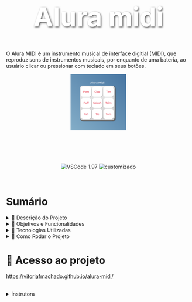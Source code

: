 <h1 align="center" style="font-size: 72px; color: white; font-weight: bold; text-shadow: 2px 2px 5px rgba(0, 0, 0, 0.7);">
    Alura midi
</h1>

<p>O Alura MIDI é um instrumento musical de interface digitial (MIDI), que reproduz sons de instrumentos musicais, por enquanto de uma bateria, ao usuário clicar ou pressionar com teclado em seus botões.</p>

 <p align="center">
   <img src = "images/136043109-1fc85faa-8cfb-4056-a144-98f0f75c2565.png" style="width: 30%; height: auto;">
</p>

<br><br>
 #
 <p align="center">
  <img src="https://img.shields.io/static/v1?label=VSCode&message=1.97&color=blue&style=for-the-badge" alt="VSCode 1.97">
  <img src="https://camo.githubusercontent.com/59f36b9cbb59dfd9437042116652fb752a0e0cffba1ba06dfb68bb20d620e06b/687474703a2f2f696d672e736869656c64732e696f2f7374617469632f76313f6c6162656c3d535441545553266d6573736167653d436f6e636c7569646f26636f6c6f723d475245454e267374796c653d666f722d7468652d6261646765" alt="customizado">
</p>


<br>

<h1>Sumário</h1>
<details>
  <summary>🔹 Descrição do Projeto</summary>
  <p>Esse Projeto foi desenvolvido durante um curso de JavaScript da Alura, com o objetivo de criar uma aplicação que reproduza os sons de instrumentos através do clique do mouse ou do uso de teclas do teclado. Para criação do Alura Midi as seguintes funcionalidades foram aplicadas:</p>
  <ul>
    <li>Aplicação do querySelector;</li>
    <li>Criação de uma função que reproduz os sons armazenados em elementos áudios no HTML;</li>
    <li>Poder controlar a aplicação do Alura Midi com os botões feitos através do HTML e CSS;</li>
    <li>Adição da reprodução do som via teclado, usando "Enter" ou "Space";</li>
    <li>Código otimizado, com o objetivo de reduzir a repetição de código.</li>
  </ul>
</details>

<details>
  <summary>🔹 Objetivos e Funcionalidades</summary>
  <p>O objetivo deste projeto foi criar uma aplicação interativa que permita ao usuário gerar sons de instrumentos musicais ao clicar nos botões ou pressionar teclas específicas. Algumas funcionalidades incluem:</p>
  <ul>
    <li>Controle de som via mouse e teclado;</li>
    <li>Interface simples e direta;</li>
    <li>Reprodução de sons via eventos de clique e teclado;</li>
    <li>Função de otimização do código para melhorar a performance e manutenção.</li>
  </ul>
</details>

<details>
  <summary>🔹 Tecnologias Utilizadas</summary>
  <p>As tecnologias principais utilizadas neste projeto foram:</p>
  <ul>
    <li><strong>HTML</strong> - Para estruturar a página e os elementos interativos;</li>
    <li><strong>CSS</strong> - Para estilizar os botões e a página;</li>
    <li><strong>JavaScript</strong> - Para criar a lógica de interação dos botões e sons.</li>
  </ul>
</details>


<details>
  <summary>🔹 Como Rodar o Projeto</summary>
  <p>Clone este repositório e abra o arquivo <code>index.html</code> no seu navegador:</p>
  <pre>
    git clone https://github.com/vitoriafmachado/alura-midi.git
    cd alura-midi
    # Abra o arquivo index.html no seu navegador
  </pre>
</details>


 # 📁 Acesso ao projeto
 https://vitoriafmachado.github.io/alura-midi/

 <br>
 <details>
<summary> instrutora </summary>
     <pre>
<p>Vanessa me tonini - Alura </p>
     </pre>

 </details>

